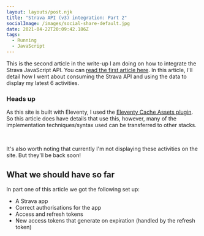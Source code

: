 ```yaml
---
layout: layouts/post.njk
title: "Strava API (v3) integration: Part 2"
socialImage: /images/social-share-default.jpg
date: 2021-04-22T20:09:42.186Z
tags:
  - Running
  - JavaScript
---
```

This is the second article in the write-up I am doing on how to integrate the Strava JavaScript API. You can [read the first article here](https://jamesbateson.co.uk/articles/strava-api-integration-part-1/). In this article, I'll detail how I went about consuming the Strava API and using the data to display my latest 6 activities.

<div class="post-note"><h3>Heads up</h3><p>As this site is built with Eleventy, I used the <a href="https://www.11ty.dev/docs/plugins/cache/">Eleventy Cache Assets plugin</a>. So this article does have details that use this, however, many of the implementation techniques/syntax used can be transferred to other stacks.</p><br><p>It's also worth noting that currently I'm not displaying these activities on the site. But they'll be back soon!</div>

## What we should have so far
In part one of this article we got the following set up:
* A Strava app
* Correct authorisations for the app
* Access and refresh tokens
* New access tokens that generate on expiration (handled by the refresh token)



